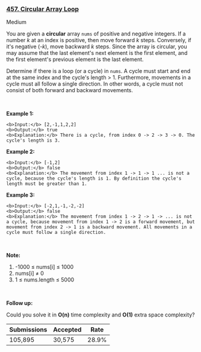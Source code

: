 ### [457. Circular Array Loop](https://leetcode.com/problems/circular-array-loop/)

Medium

You are given a __circular__ array `` nums `` of positive and negative integers. If a number _k_ at an index is positive, then move forward _k_ steps. Conversely, if it's negative (-_k_), move backward _k_ steps. Since the array is circular, you may assume that the last element's next element is the first element, and the first element's previous element is the last element.

Determine if there is a loop (or a cycle) in `` nums ``. A cycle must start and end at the same index and the cycle's length > 1. Furthermore, movements in a cycle must all follow a single direction. In other words, a cycle must not consist of both forward and backward movements.

 

__Example 1:__

```
<b>Input:</b> [2,-1,1,2,2]
<b>Output:</b> true
<b>Explanation:</b> There is a cycle, from index 0 -> 2 -> 3 -> 0. The cycle's length is 3.
```

__Example 2:__

```
<b>Input:</b> [-1,2]
<b>Output:</b> false
<b>Explanation:</b> The movement from index 1 -> 1 -> 1 ... is not a cycle, because the cycle's length is 1. By definition the cycle's length must be greater than 1.
```

__Example 3:__

```
<b>Input:</b> [-2,1,-1,-2,-2]
<b>Output:</b> false
<b>Explanation:</b> The movement from index 1 -> 2 -> 1 -> ... is not a cycle, because movement from index 1 -> 2 is a forward movement, but movement from index 2 -> 1 is a backward movement. All movements in a cycle must follow a single direction.
```

 

__Note:__

1.   -1000 ≤ nums\[i\] ≤ 1000
2.   nums\[i\] ≠ 0
3.   1 ≤ nums.length ≤ 5000

 

__Follow up:__

Could you solve it in __O(n)__ time complexity and __O(1)__ extra space complexity?

| Submissions    | Accepted     | Rate   |
| -------------- | ------------ | ------ |
| 105,895 | 30,575 | 28.9% |